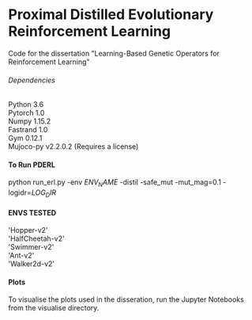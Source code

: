 # Proximal Distilled Evolutionary Reinforcement Learning
Code for the dissertation "Learning-Based Genetic Operators for Reinforcement Learning"

###### Dependencies #######
Python 3.6 \
Pytorch 1.0 \
Numpy 1.15.2 \
Fastrand 1.0 \
Gym 0.12.1 \
Mujoco-py v2.2.0.2 (Requires a license)


#### To Run PDERL #### 
python run_erl.py -env $ENV_NAME$ -distil -safe_mut -mut_mag=0.1 -logidr=$LOG_DIR$

#### ENVS TESTED #### 
'Hopper-v2' \
'HalfCheetah-v2' \
'Swimmer-v2' \
'Ant-v2' \
'Walker2d-v2' 

#### Plots ####

To visualise the plots used in the disseration, run the Jupyter Notebooks from the visualise directory.